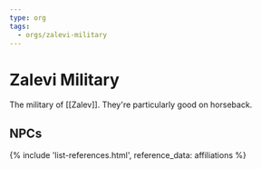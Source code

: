 ```yaml
---
type: org
tags:
  - orgs/zalevi-military
---
```


# Zalevi Military

The military of [[Zalev]]. They're particularly good on horseback.

## NPCs
{% include 'list-references.html', reference_data: affiliations %}
